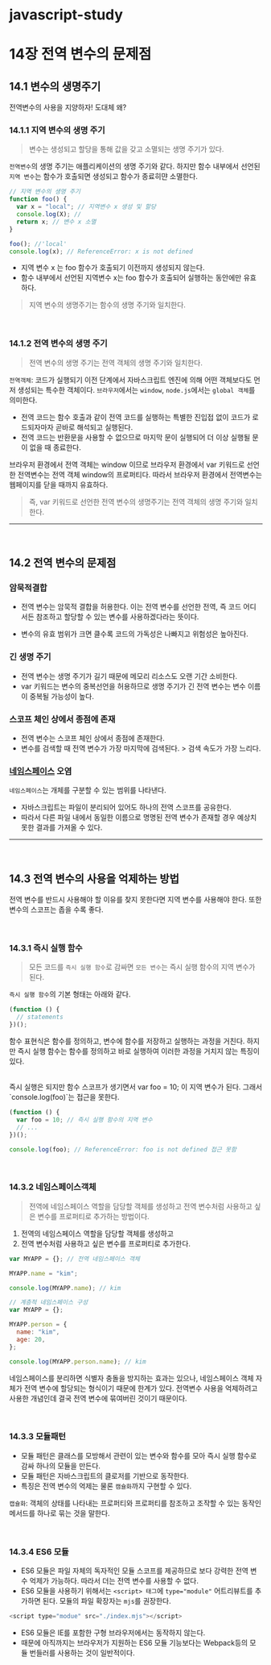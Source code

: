 # javascript-study

# 14장 전역 변수의 문제점

## 14.1 변수의 생명주기

전역변수의 사용을 지양하자! 도대체 왜?

### 14.1.1 지역 변수의 생명 주기

> 변수는 생성되고 할당을 통해 값을 갖고 소멸되는 생명 주기가 있다.

`전역변수`의 생명 주기는 애플리케이션의 생명 주기와 같다. 하지만 함수 내부에서 선언된 `지역 변수`는 함수가 호출되면 생성되고 함수가 종료히먄 소멸한다.

```js
// 지역 변수의 생명 주기
function foo() {
  var x = "local"; // 지역변수 x 생성 및 할당
  console.log(X); //
  return x; // 변수 x 소멸
}

foo(); //'local'
console.log(x); // ReferenceError: x is not defined
```

- 지역 변수 x 는 foo 함수가 호출되기 이전까지 생성되지 않는다.
- 함수 내부에서 선언된 지역변수 x는 foo 함수가 호출되어 실행하는 동안에만 유효하다.

> 지역 변수의 생명주기는 함수의 생명 주기와 일치한다.

<br>

### 14.1.2 전역 변수의 생명 주기

> 전역 변수의 생명 주기는 전역 객체의 생명 주기와 일치한다.

`전역객체`: 코드가 실행되기 이전 단계에서 자바스크립트 엔진에 의해 어떤 객체보다도 먼저 생성되는 특수한 객체이다. `브라우저`에서는 `window`, `node.js`에서는 `global 객체`를 의미한다.

- 전역 코드는 함수 호출과 같이 전역 코드를 실행하는 특별한 진입접 없이 코드가 로드되자마자 곧바로 해석되고 실행된다.
- 전역 코드는 반환문을 사용할 수 없으므로 마지막 문이 실행되어 더 이상 실행될 문이 없을 때 종료한다.

브라우저 환경에서 전역 객체는 window 이므로 브라우저 환경에서 var 키워드로 선언한 전역변수는 전역 객체 window의 프로퍼티다. 따라서 브라우저 환경에서 전역변수는 웹페이지를 닫을 때까지 유효하다.

> 즉, var 키워드로 선언한 전역 변수의 생명주기는 전역 객체의 생명 주기와 일치한다.

---

<br>

## 14.2 전역 변수의 문제점

### 암묵적결합

- 전역 변수는 암묵적 결합을 허용한다. 이는 전역 변수를 선언한 전역, 즉 코드 어디서든 참조하고 할당할 수 있는 변수를 사용하겠다라는 뜻이다.

- 변수의 유효 범위가 크면 클수록 코드의 가독성은 나빠지고 위험성은 높아진다.

### 긴 생명 주기

- 전역 변수는 생명 주기가 길기 때문에 메모리 리소스도 오랜 기간 소비한다.
- var 키워드는 변수의 중복선언을 허용하므로 생명 주기가 긴 전역 변수는 변수 이름이 중복될 가능성이 높다.

### 스코프 체인 상에서 종점에 존재

- 전역 변수는 스코프 체인 상에서 종점에 존재한다.
- 변수를 검색할 때 전역 변수가 가장 마지막에 검색된다. > 검색 속도가 가장 느리다.

### [네임스페이스](https://ko.wikipedia.org/wiki/%EC%9D%B4%EB%A6%84%EA%B3%B5%EA%B0%84) 오염

`네임스페이스`는 개체를 구분할 수 있는 범위를 나타낸다.

- 자바스크립트는 파일이 분리되어 있어도 하나의 전역 스코프를 공유한다.
- 따라서 다른 파일 내에서 동일한 이름으로 명명된 전역 변수가 존재할 경우 예상치 못한 결과를 가져올 수 있다.

---

<br>

## 14.3 전역 변수의 사용을 억제하는 방법

전역 변수를 반드시 사용해야 할 이유를 찾지 못한다면 지역 변수를 사용해야 한다. 또한 변수의 스코프는 좁을 수록 좋다.

<br>

### 14.3.1 즉시 실행 함수

> 모든 코드를 `즉시 실행 함수`로 감싸면 `모든 변수`는 즉시 실행 함수의 지역 변수가 된다.

`즉시 실행 함수`의 기본 형태는 아래와 같다.

```js
(function () {
  // statements
})();
```

함수 표현식은 함수를 정의하고, 변수에 함수를 저장하고 실행하는 과정을 거친다. 하지만 즉시 실행 함수는 함수를 정의하고 바로 실행하여 이러한 과정을 거치지 않는 특징이 있다.

<br>
즉시 실행은 되지만 함수 스코프가 생기면서 var foo = 10; 이 지역 변수가 된다. 그래서 `console.log(foo)`는 접근을 못한다.

```js
(function () {
  var foo = 10; // 즉시 실행 함수의 지역 변수
  // ...
})();

console.log(foo); // ReferenceError: foo is not defined 접근 못함
```

<br>

### 14.3.2 네임스페이스객체

> 전역에 네임스페이스 역할을 담당할 객체를 생성하고 전역 변수처럼 사용하고 싶은 변수를 프로퍼티로 추가하는 방법이다.

1. 전역의 네임스페이스 역할을 담당할 객체를 생성하고
2. 전역 변수처럼 사용하고 싶은 변수를 프로퍼티로 추가한다.

```js
var MYAPP = {}; // 전역 네임스페이스 객체

MYAPP.name = "kim";

console.log(MYAPP.name); // kim

// 계층적 네임스페이스 구성
var MYAPP = {};

MYAPP.person = {
  name: "kim",
  age: 20,
};

console.log(MYAPP.person.name); // kim
```

네임스페이스를 분리하면 식별자 충돌을 방지하는 효과는 있으나, 네임스페이스 객체 자체가 전역 변수에 할당되는 형식이기 때문에 한계가 있다. 전역변수 사용을 억제하려고 사용한 개념인데 결국 전역 변수에 묶여버린 것이기 때문이다.

<br>

### 14.3.3 모듈패턴

- 모듈 패턴은 클래스를 모방해서 관련이 있는 변수와 함수를 모아 즉시 실행 함수로 감싸 하나의 모듈을 만든다.
- 모듈 패턴은 자바스크립트의 클로저를 기반으로 동작한다.
- 특징은 전역 변수의 억제는 물론 `캠슐화`까지 구현할 수 있다.

`캡슐화`: 객체의 상태를 나타내는 프로퍼티와 프로퍼티를 참조하고 조작할 수 있는 동작인 메서드를 하나로 묶는 것을 말한다.

<br>

### 14.3.4 ES6 모듈

- ES6 모듈은 파일 자체의 독자적인 모듈 스코프를 제공하므로 보다 강력한 전역 변수 억제가 가능하다. 따라서 더는 전역 변수를 사용할 수 없다.
- ES6 모듈을 사용하기 위해서는 `<script> 태그`에 `type="module"` 어트리뷰트를 추가하면 된다. 모듈의 파일 확장자는 `mjs`를 권장한다.

```js
<script type="modue" src="./index.mjs"></script>
```

- ES6 모듈은 IE를 포함한 구형 브라우저에서는 동작하지 않는다.
- 때문에 아직까지는 브라우저가 지원하는 ES6 모듈 기능보다는 Webpack등의 모듈 번들러를 사용하는 것이 일반적이다.
